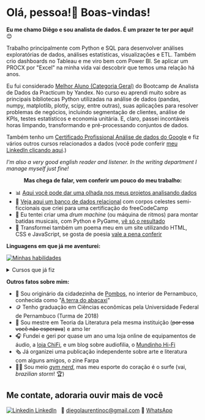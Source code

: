 <p align='center'>
  <h1> Olá, pessoa!👋 Boas-vindas! </h1>
</p>

**Eu me chamo Diêgo e sou analista de dados. É um prazer te ter por aqui!** 😊

Trabalho principalmente com Python e SQL para desenvolver análises exploratórias de dados, análises estatísticas, visualizações e ETL. Também crio dashboards no Tableau e me viro bem com Power BI. Se aplicar um PROCX por "Excel" na minha vida vai descobrir que temos uma relação há anos.

Eu fui considerado [Melhor Aluno (Categoria Geral)](https://github.com/diego-analytics/diego-analytics/blob/main/best%20student.jpg) do Bootcamp de Analista de Dados da Practicum by Yandex. No curso eu aprendi muito sobre as principais bibliotecas Python utilizadas na análise de dados (pandas, numpy, matplotlib, plotly, scipy, entre outras), suas aplicações para resolver problemas de negócios, incluindo segmentação de clientes, análise de KPIs, testes estatísticos e economia unitária. E, claro, passei incontáveis horas limpando, transformando e pré-processando conjuntos de dados.

Também tenho um <a href='https://www.credly.com/badges/5ecb6d63-ada7-4978-a62a-63671666f84a?source=linked_in_profile' target='_blank'>Certificado Profissional Análise de dados do Google</a> e fiz vários outros cursos relacionados a dados (você pode conferir [meu LinkedIn clicando aqui](https://www.linkedin.com/in/diego-de-carvalho/).)

*I'm also a very good english reader and listener. In the writing department I manage myself just fine!* 


<p align='center'>
  <b>Mas chega de falar, vem conferir um pouco do meu trabalho:</b>
</p>


* 📊 <a href='https://github.com/diego-analytics/projetos_dados/blob/main/README.md' target='_blank'>Aqui você pode dar uma olhada nos meus projetos analisando dados</a>
* 💫 [Veja aqui um banco de dados relacional](https://github.com/diego-analytics/universe-sql) com corpos celestes semi-ficcionais que criei para uma certificação do freeCodeCamp
* 🎼 Eu tentei criar uma _drum machine_ (ou máquina de ritmos) para montar batidas musicais, com Python e PyGame, [vê só o resultado](https://github.com/diego-analytics/drummy)
* 📜 Transformei também um poema meu em um site utilizando HTML, CSS e JavaScript, se gosta de poesia <a href='https://diego-analytics.github.io/Eu-quero-que-voce-ria-EM-BITS/' target='_blank'>vale a pena conferir</a>


<b>Linguagens em que já me aventurei:</b>


[![Minhas habilidades](https://skills.thijs.gg/icons?i=py,postgres,r,mysql,html,css,js)](https://skills.thijs.gg)

<!--START_SECTION:table-->
<details>
<summary>Cursos que já fiz</summary>
  
| Curso | Lugar | Ano |
| :---: | :---: | :---: |
| Introduction to Power BI | DataCamp | 2022 |
| Intermediate SQL Queries | DataCamp | 2022 |
| Data Analysis in Excel | DataCamp | 2021 |
| Intermediate Python | DataCamp | 2021 |
| Google Data Analytics | Coursera | 2021 |
| Critical Thinking Skills for University Success | Coursera | 2020 |
  
</details>

**Outros fatos sobre mim:**

* 🍍 Sou originário da cidadezinha de [Pombos](https://pt.wikipedia.org/wiki/Pombos_(Pernambuco)), no interior de Pernambuco, conhecida como "[A terra do abacaxi](https://pt.wikipedia.org/wiki/Festa_do_Abacaxi)"
* 🪙 Tenho graduação em Ciências econômicas pela Universidade Federal de Pernambuco (Turma de 2018)
* 📖 Sou mestre em Teoria da Literatura pela mesma instituição (~~por essa você não esperava~~) e amo ler
* 🎧 Fundei e geri por quase um ano uma loja online de equipamentos de áudio, a <a href='https://www.instagram.com/chifi_br/' target='_blank'>loja ChiFi</a>, e um blog sobre audiofilia, o <a href='https://www.instagram.com/mundinhohifi/' target='_blank'>Mundinho Hi-Fi</a>
* 🗞 Já organizei uma publicação independente sobre arte e literatura com alguns amigos, o zine Farpa
* 🏋️‍♂️ Sou meio [*gym nerd*](https://www.urbandictionary.com/define.php?term=gym%20nerd), mas meu esporte do coração é o surfe (vai, _brazilian storm_! 🏆)

## Me contate, adoraria ouvir mais de você
[![Linkedin](https://i.stack.imgur.com/gVE0j.png) LinkedIn](https://www.linkedin.com/in/diego-de-carvalho)
&nbsp;
📧 diegolaurentinoc@gmail.com
📲 [WhatsApp](//wa.me/558195210137)
